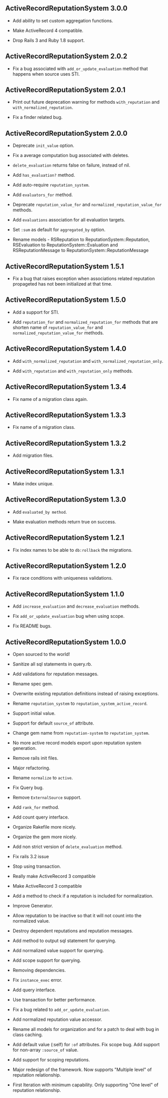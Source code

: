 ## ActiveRecordReputationSystem 3.0.0 ##

* Add ability to set custom aggregation functions.

* Make ActiveRecord 4 compatible.

* Drop Rails 3 and Ruby 1.8 support.

## ActiveRecordReputationSystem 2.0.2 ##

* Fix a bug associated with `add_or_update_evaluation` method that happens when source uses STI.

## ActiveRecordReputationSystem 2.0.1 ##

* Print out future deprecation warning for methods `with_reputation` and `with_normalized_reputation`.

* Fix a finder related bug.

## ActiveRecordReputationSystem 2.0.0 ##

* Deprecate `init_value` option.

* Fix a average computation bug associated with deletes.

* `delete_evaluation` returns false on failure, instead of nil.

* Add `has_evaluation?` method.

* Add auto-require `reputation_system`.

* Add `evaluators_for` method.

* Deprecate `reputation_value_for` and `normalized_reputation_value_for` methods.

* Add `evaluations` association for all evaluation targets.

* Set `:sum` as default for `aggregated_by` option.

* Rename models - RSReputation to ReputationSystem::Reputation, RSEvaluation to ReputationSystem::Evaluation and RSReputationMessage to ReputationSystem::ReputationMessage

## ActiveRecordReputationSystem 1.5.1 ##

* Fix a bug that raises exception when associations related reputation propageted has not been initialized at that time.

## ActiveRecordReputationSystem 1.5.0 ##

* Add a support for STI.

* Add `reputation_for` and `normalized_reputation_for` methods that are shorten name of `reputation_value_for` and `normalized_reputation_value_for` methods.

## ActiveRecordReputationSystem 1.4.0 ##

* Add `with_normalized_reputation` and `with_normalized_reputation_only`.

* Add `with_reputation` and `with_reputation_only` methods.

## ActiveRecordReputationSystem 1.3.4 ##

* Fix name of a migration class again.

## ActiveRecordReputationSystem 1.3.3 ##

* Fix name of a migration class.

## ActiveRecordReputationSystem 1.3.2 ##

* Add migration files.

## ActiveRecordReputationSystem 1.3.1 ##

* Make index unique.

## ActiveRecordReputationSystem 1.3.0 ##

* Add `evaluated_by method`.

* Make evaluation methods return true on success.

## ActiveRecordReputationSystem 1.2.1 ##

* Fix index names to be able to `db:rollback` the migrations.

## ActiveRecordReputationSystem 1.2.0 ##

* Fix race conditions with uniqueness validations.

## ActiveRecordReputationSystem 1.1.0 ##

* Add `increase_evaluation` and `decrease_evaluation` methods.

* Fix `add_or_update_evaluation` bug when using scope.

* Fix README bugs.

## ActiveRecordReputationSystem 1.0.0 ##

* Open sourced to the world!

* Sanitize all sql statements in query.rb.

* Add validations for reputation messages.

* Rename spec gem.

* Overwrite existing reputation definitions instead of raising exceptions.

* Rename `reputation_system` to `reputation_system_active_record`.

* Support initial value.

* Support for default `source_of` attribute.

* Change gem name from `reputation-system` to `reputation_system`.

* No more active record models export upon reputation system generation.

* Remove rails init files.

* Major refactoring.

* Rename `normalize` to `active`.

* Fix Query bug.

* Remove `ExternalSource` support.

* Add `rank_for` method.

* Add count query interface.

* Organize Rakefile more nicely.

* Organize the gem more nicely.

* Add non strict version of `delete_evaluation` method.

* Fix rails 3.2 issue

* Stop using transaction.

* Really make ActiveRecord 3 compatible

* Make ActiveRecord 3 compatible

* Add a method to check if a reputation is included for normalization.

* Improve Generator.

* Allow reputation to be inactive so that it will not count into the normalized value.

* Destroy dependent reputations and reputation messages.

* Add method to output sql statement for querying.

* Add normalized value support for querying.

* Add scope support for querying.

* Removing dependencies.

* Fix `instance_exec` error.

* Add query interface.

* Use transaction for better performance.

* Fix a bug related to `add_or_update_evaluation`.

* Add normalized reputation value accessor.

* Rename all models for organization and for a patch to deal with bug in class caching.

* Add default value (:self) for `:of` attributes. Fix scope bug. Add support for non-array `:source_of` value.

* Add support for scoping reputations.

* Major redesign of the framework. Now supports "Multiple level" of reputation relationship.

* First Iteration with minimum capability. Only supporting "One level" of reputation relationship.
